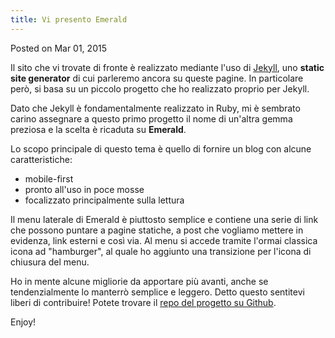 ```yaml
---
title: Vi presento Emerald
---
```

<div class=”postmetadata”>
  Posted on <span class=”updated”>Mar 01, 2015</span> 
</div>

Il sito che vi trovate di fronte è realizzato mediante l'uso di [Jekyll](http://jekyllrb.com), uno **static site generator** di cui parleremo ancora su queste pagine. In particolare però, si basa su un piccolo progetto che ho realizzato proprio per Jekyll. 

Dato che Jekyll è fondamentalmente realizzato in Ruby, mi è sembrato carino assegnare a questo primo progetto il nome di un'altra gemma preziosa e la scelta è ricaduta su **Emerald**.

Lo scopo principale di questo tema è quello di fornire un blog con alcune caratteristiche: 

- mobile-first
- pronto all'uso in poce mosse
- focalizzato principalmente sulla lettura

Il menu laterale di Emerald è piuttosto semplice e contiene una serie di link che possono puntare a pagine statiche, a post che vogliamo mettere in evidenza, link esterni e così via. Al menu si accede tramite l'ormai classica icona ad "hamburger", al quale ho aggiunto una transizione per l'icona di chiusura del menu.

Ho in mente alcune migliorie da apportare più avanti, anche se tendenzialmente lo manterrò semplice e leggero. Detto questo sentitevi liberi di contribuire! Potete trovare il [repo del progetto su Github](https://github.com/KingFelix/emerald).

Enjoy!


